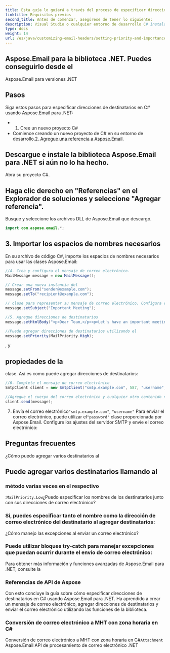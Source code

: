```yaml
---
title: Esta guía lo guiará a través del proceso de especificar direcciones de destinatarios en C# utilizando la biblioteca Aspose.Email para .NET. Aspose.Email es una potente API .NET que le permite trabajar con mensajes de correo electrónico y diversas tareas relacionadas con el correo electrónico. En este tutorial, cubriremos cómo agregar direcciones de destinatarios a un mensaje de correo electrónico usando la biblioteca.
linktitle: Requisitos previos
second_title: Antes de comenzar, asegúrese de tener lo siguiente:
description: Visual Studio o cualquier entorno de desarrollo C# instalado.
type: docs
weight: 14
url: /es/java/customizing-email-headers/setting-priority-and-importance-headers/
---
```


## Aspose.Email para la biblioteca .NET. Puedes conseguirlo desde el

Aspose.Email para versiones .NET

## Pasos

Siga estos pasos para especificar direcciones de destinatarios en C# usando Aspose.Email para .NET:

- 1. Cree un nuevo proyecto C#
- Comience creando un nuevo proyecto de C# en su entorno de desarrollo.[2. Agregue una referencia a Aspose.Email](https://releases.aspose.com/email/java/).

## Descargue e instale la biblioteca Aspose.Email para .NET si aún no lo ha hecho.

Abra su proyecto C#.

## Haga clic derecho en "Referencias" en el Explorador de soluciones y seleccione "Agregar referencia".

Busque y seleccione los archivos DLL de Aspose.Email que descargó.

```java
import com.aspose.email.*;
```

## 3. Importar los espacios de nombres necesarios

En su archivo de código C#, importe los espacios de nombres necesarios para usar las clases Aspose.Email:

```java
//4. Crea y configura el mensaje de correo electrónico.
MailMessage message = new MailMessage();

// Crear una nueva instancia del
message.setFrom("sender@example.com");
message.setTo("recipient@example.com");

// clase para representar su mensaje de correo electrónico. Configura el remitente y el asunto del correo electrónico:
message.setSubject("Important Meeting");

//5. Agregue direcciones de destinatarios
message.setHtmlBody("<p>Dear Team,</p><p>Let's have an important meeting tomorrow at 10 AM.</p>");

//Puede agregar direcciones de destinatarios utilizando el
message.setPriority(MailPriority.High);
```

 , y

##  propiedades de la

 clase. Así es como puede agregar direcciones de destinatarios:

```java
//6. Complete el mensaje de correo electrónico
SmtpClient client = new SmtpClient("smtp.example.com", 587, "username", "password");

//Agregue el cuerpo del correo electrónico y cualquier otro contenido necesario a su mensaje de correo electrónico:
client.send(message);
```

7. Envía el correo electrónico`"smtp.example.com"`, `"username"` Para enviar el correo electrónico, puede utilizar el`"password"` clase proporcionada por Aspose.Email. Configure los ajustes del servidor SMTP y envíe el correo electrónico:

## Preguntas frecuentes

 ¿Cómo puedo agregar varios destinatarios al

##  Puede agregar varios destinatarios llamando al

###  método varias veces en el respectivo

:`MailPriority.Low`¿Puedo especificar los nombres de los destinatarios junto con sus direcciones de correo electrónico?

### Sí, puedes especificar tanto el nombre como la dirección de correo electrónico del destinatario al agregar destinatarios:

¿Cómo manejo las excepciones al enviar un correo electrónico?

### Puede utilizar bloques try-catch para manejar excepciones que puedan ocurrir durante el envío de correo electrónico:

 Para obtener más información y funciones avanzadas de Aspose.Email para .NET, consulte la

### Referencias de API de Aspose

Con esto concluye la guía sobre cómo especificar direcciones de destinatarios en C# usando Aspose.Email para .NET. Ha aprendido a crear un mensaje de correo electrónico, agregar direcciones de destinatarios y enviar el correo electrónico utilizando las funciones de la biblioteca.

###  Conversión de correo electrónico a MHT con zona horaria en C#

 Conversión de correo electrónico a MHT con zona horaria en C#`Attachment` Aspose.Email API de procesamiento de correo electrónico .NET